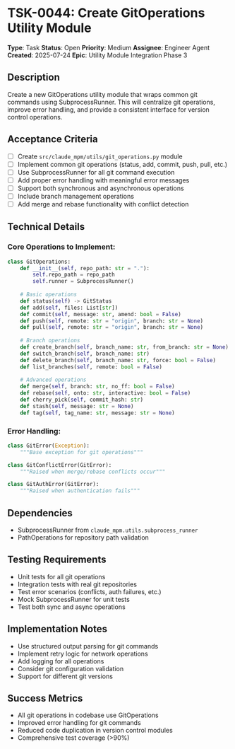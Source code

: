 # TSK-0044: Create GitOperations Utility Module

**Type**: Task
**Status**: Open
**Priority**: Medium
**Assignee**: Engineer Agent
**Created**: 2025-07-24
**Epic**: Utility Module Integration Phase 3

## Description

Create a new GitOperations utility module that wraps common git commands using SubprocessRunner. This will centralize git operations, improve error handling, and provide a consistent interface for version control operations.

## Acceptance Criteria

- [ ] Create `src/claude_mpm/utils/git_operations.py` module
- [ ] Implement common git operations (status, add, commit, push, pull, etc.)
- [ ] Use SubprocessRunner for all git command execution
- [ ] Add proper error handling with meaningful error messages
- [ ] Support both synchronous and asynchronous operations
- [ ] Include branch management operations
- [ ] Add merge and rebase functionality with conflict detection

## Technical Details

### Core Operations to Implement:
```python
class GitOperations:
    def __init__(self, repo_path: str = "."):
        self.repo_path = repo_path
        self.runner = SubprocessRunner()
    
    # Basic operations
    def status(self) -> GitStatus
    def add(self, files: List[str])
    def commit(self, message: str, amend: bool = False)
    def push(self, remote: str = "origin", branch: str = None)
    def pull(self, remote: str = "origin", branch: str = None)
    
    # Branch operations
    def create_branch(self, branch_name: str, from_branch: str = None)
    def switch_branch(self, branch_name: str)
    def delete_branch(self, branch_name: str, force: bool = False)
    def list_branches(self, remote: bool = False)
    
    # Advanced operations
    def merge(self, branch: str, no_ff: bool = False)
    def rebase(self, onto: str, interactive: bool = False)
    def cherry_pick(self, commit_hash: str)
    def stash(self, message: str = None)
    def tag(self, tag_name: str, message: str = None)
```

### Error Handling:
```python
class GitError(Exception):
    """Base exception for git operations"""

class GitConflictError(GitError):
    """Raised when merge/rebase conflicts occur"""

class GitAuthError(GitError):
    """Raised when authentication fails"""
```

## Dependencies
- SubprocessRunner from `claude_mpm.utils.subprocess_runner`
- PathOperations for repository path validation

## Testing Requirements
- Unit tests for all git operations
- Integration tests with real git repositories
- Test error scenarios (conflicts, auth failures, etc.)
- Mock SubprocessRunner for unit tests
- Test both sync and async operations

## Implementation Notes
- Use structured output parsing for git commands
- Implement retry logic for network operations
- Add logging for all operations
- Consider git configuration validation
- Support for different git versions

## Success Metrics
- All git operations in codebase use GitOperations
- Improved error handling for git commands
- Reduced code duplication in version control modules
- Comprehensive test coverage (>90%)
